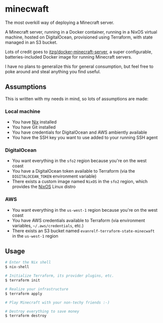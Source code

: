 # minecwaft

The most overkill way of deploying a Minecraft server.

A Minecraft server, running in a Docker container, running in a NixOS virtual
machine, hosted on DigitalOcean, provisioned using Terraform, with state managed
in an S3 bucket.

Lots of credit goes to [itzg/docker-minecraft-server][docker-image], a super
configurable, batteries-included Docker image for running Minecraft servers.

I have no plans to generalize this for general consumption, but feel free to
poke around and steal anything you find useful.

## Assumptions

This is written with my needs in mind, so lots of assumptions are made:

### Local machine

- You have [Nix](https://nixos.org) installed
- You have Git installed
- You have credentials for DigitalOcean and AWS ambiently available
- You have the SSH key you want to use added to your running SSH agent

### DigitalOcean

- You want everything in the `sfo2` region because you're on the west coast
- You have a DigitalOcean token available to Terraform (via the
  `DIGITALOCEAN_TOKEN` environment variable)
- There exists a custom image named `NixOS` in the `sfo2` region, which
  provides the [NixOS](https://nixos.org) Linux distro

### AWS

- You want everything in the `us-west-1` region because you're on the west
  coast
- You have AWS credentials available to Terraform (via environment variables,
  `~/.aws/credentials`, etc.)
- There exists an S3 bucket named `evanrelf-terraform-state-minecwaft` in the
  `us-west-1` region

## Usage

```bash
# Enter the Nix shell
$ nix-shell

# Initialize Terraform, its provider plugins, etc.
$ terraform init

# Realize your infrastructure
$ terraform apply

# Play Minecraft with your non-techy friends :-)

# Destroy everything to save money
$ terraform destroy
```

[docker-image]: https://github.com/itzg/docker-minecraft-server
